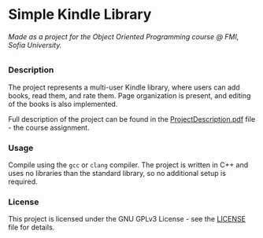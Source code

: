 # Simple Kindle Library
###### Made as a project for the Object Oriented Programming course @ FMI, Sofia University.

### Description

The project represents a multi-user Kindle library, where users can add books, read them, and rate them. Page organization is present, and editing of the books is also implemented.

Full description of the project can be found in the [ProjectDescription.pdf](./ProjectDescription.pdf) file - the course assignment.

### Usage
Compile using the `gcc` or `clang` compiler. The project is written in C++ and uses no libraries than the standard library, so no additional setup is required.

### License
This project is licensed under the GNU GPLv3 License - see the [LICENSE](./LICENSE) file for details.
